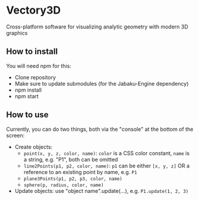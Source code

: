 # Vectory3D

Cross-platform software for visualizing analytic geometry with modern 3D graphics

## How to install

You will need npm for this:
* Clone repository
* Make sure to update submodules (for the Jabaku-Engine dependency)
* npm install
* npm start

## How to use

Currently, you can do two things, both via the "console" at the bottom of the screen:
* Create objects:
	* `point(x, y, z, color, name)`: `color` is a CSS color constant, `name` is a string, e.g. "P1", both can be omitted
	* `line2Points(p1, p2, color, name)`: `p1` can be either `[x, y, z]` OR a reference to an existing point by name, e.g. `P1`
	* `plane3Points(p1, p2, p3, color, name)`
	* `sphere(p, radius, color, name)`
* Update objects: use "object name".update(...), e.g. `P1.update(1, 2, 3)`

